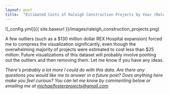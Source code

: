 ```yaml
---
layout: post
title:  "Estimated Costs of Raleigh Construction Projects by Year (Raleigh Open Data Project)"
---
```


![_config.yml]({{ site.baseurl }}/images/raleigh_construction_projects.png)

A few outliers (such as a $130 million dollar REX Hospital expansion) forced me to compress the visualization significantly, even though the overwhelming majority of projects were estimated to cost less than $25 million. Future visualizations of this dataset will probably involve pointing out the outliers and then removing them. Let me know if you have any ideas.

*There's probably a lot more I could do with this data. Are there any questions you would like me to answer in a future post? Does anything here make you feel curious? You can let me know by commenting below or emailing me at [michaelfosterprojects@gmail.com](mailto:michaelfosterprojects@gmail.com)*